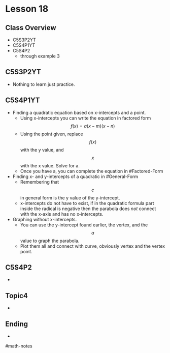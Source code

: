 # Lesson 18
## Class Overview
- C5S3P2YT
- C5S4P1YT
- C5S4P2
  - through example 3

## C5S3P2YT
- Nothing to learn just practice.

## C5S4P1YT
- Finding a quadratic equation based on x-intercepts and a point.
  - Using x-intercepts you can write the equation in factored form $$f(x)=a(x-m)(x-n)$$
  - Using the point given, replace $$f(x)$$ with the y value, and $$x$$ with the x value. Solve for a.
  - Once you have a, you can complete the equation in #Factored-Form
- Finding x- and y-intercepts of a quadratic in #General-Form
  - Remembering that $$c$$ in general form is the y value of the y-intercept.
  - x-intercepts do not have to exist, if in the quadratic formula part inside the radical is negative then the parabola does *not* connect with the x-axis and has no x-intercepts.
- Graphing without x-intercepts.
  - You can use the y-intercept found earlier, the vertex, and the $$a$$ value to graph the parabola.
  - Plot them all and connect with curve, obviously vertex and the vertex point. 

## C5S4P2
- 

## Topic4
- 

## Ending
- 

#math-notes
